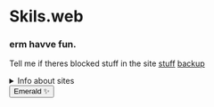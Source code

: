  # Skils.web
 ### erm havve fun.
Tell me if theres blocked stuff in the site
[stuff](stuff.md)
[backup](backup.md)


<details>
<summary>Info about sites</summary>
| Status | Site |
|-----:|---------------|
|Unbloc| Emerald ✨    |
|   N/a|               |
|   N/a|               |


</details

<a href="https://eflb.is-cool.dev/">
  <button type="button" class="btn btn-outline-primary">Emerald ✨</button>
</a>

